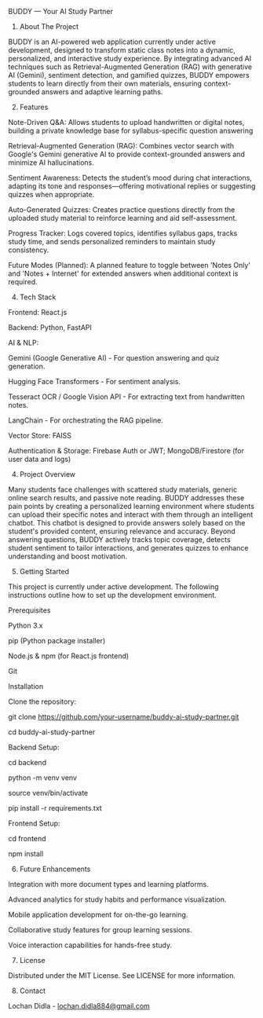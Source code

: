 BUDDY — Your AI Study Partner

1. About The Project

BUDDY is an AI-powered web application currently under active development, designed to transform static class notes into a dynamic, personalized, and interactive study experience. By integrating advanced AI techniques such as Retrieval-Augmented Generation (RAG) with generative AI (Gemini), sentiment detection, and gamified quizzes, BUDDY empowers students to learn directly from their own materials, ensuring context-grounded answers and adaptive learning paths.

2. Features
 
Note-Driven Q&A: Allows students to upload handwritten or digital notes, building a private knowledge base for syllabus-specific question answering

Retrieval-Augmented Generation (RAG): Combines vector search with Google's Gemini generative AI to provide context-grounded answers and minimize AI hallucinations.

Sentiment Awareness: Detects the student’s mood during chat interactions, adapting its tone and responses—offering motivational replies or suggesting quizzes when appropriate.

Auto-Generated Quizzes: Creates practice questions directly from the uploaded study material to reinforce learning and aid self-assessment.

Progress Tracker: Logs covered topics, identifies syllabus gaps, tracks study time, and sends personalized reminders to maintain study consistency.

Future Modes (Planned): A planned feature to toggle between 'Notes Only' and 'Notes + Internet' for extended answers when additional context is required.

4. Tech Stack

Frontend: React.js

Backend: Python, FastAPI

AI & NLP:

Gemini (Google Generative AI) - For question answering and quiz generation.

Hugging Face Transformers - For sentiment analysis.

Tesseract OCR / Google Vision API - For extracting text from handwritten notes.

LangChain - For orchestrating the RAG pipeline.

Vector Store: FAISS

Authentication & Storage: Firebase Auth or JWT; MongoDB/Firestore (for user data and logs)

4. Project Overview

Many students face challenges with scattered study materials, generic online search results, and passive note reading. BUDDY addresses these pain points by creating a personalized learning environment where students can upload their specific notes and interact with them through an intelligent chatbot. This chatbot is designed to provide answers solely based on the student's provided content, ensuring relevance and accuracy. Beyond answering questions, BUDDY actively tracks topic coverage, detects student sentiment to tailor interactions, and generates quizzes to enhance understanding and boost motivation.

5. Getting Started

This project is currently under active development. The following instructions outline how to set up the development environment.

Prerequisites

Python 3.x

pip (Python package installer)

Node.js & npm (for React.js frontend)

Git

Installation

Clone the repository:

git clone https://github.com/your-username/buddy-ai-study-partner.git

cd buddy-ai-study-partner

Backend Setup:

cd backend

python -m venv venv

source venv/bin/activate

pip install -r requirements.txt

Frontend Setup:

cd frontend

npm install

6. Future Enhancements

Integration with more document types and learning platforms.

Advanced analytics for study habits and performance visualization.

Mobile application development for on-the-go learning.

Collaborative study features for group learning sessions.

Voice interaction capabilities for hands-free study.

7. License

Distributed under the MIT License. See LICENSE for more information.

8. Contact

Lochan Didla - lochan.didla884@gmail.com

